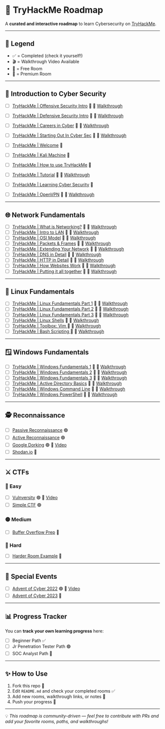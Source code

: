 # 🚀 TryHackMe Roadmap  

A **curated and interactive roadmap** to learn Cybersecurity on [TryHackMe](https://tryhackme.com).  

---

## 📌 Legend  
- ✅ = Completed (check it yourself!)  
- 🎬 = Walkthrough Video Available  
- 🎁 = Free Room  
- 💸 = Premium Room  

---

## 📂 Introduction to Cyber Security 

- [ ] [TryHackMe | Offensive Security Intro](https://tryhackme.com/room/offensivesecurityintrokK) 🎁 🎥 [Walkthrough](https://www.youtube.com/watch?v=lBRHTtwsBeo)   
- [ ] [TryHackMe | Defensive Security Intro](https://tryhackme.com/room/defensivesecurityintro) 🎁 🎥 [Walkthrough](https://www.youtube.com/watch?v=3fG3HpEnM2A)  
- [ ] [TryHackMe | Careers in Cyber](https://tryhackme.com/room/careersincyber) 🎁 🎥 [Walkthrough](https://www.youtube.com/watch?v=9sMDzMIp-98)    
- [ ] [TryHackMe | Starting Out In Cyber Sec](https://tryhackme.com/room/startingoutincybersec) 🎁 🎥 [Walkthrough](https://www.youtube.com/watch?v=5g6D69bmQdw)
- [ ] [TryHackMe | Welcome](https://tryhackme.com/room/hello) 🎁 
- [ ] [TryHackMe | Kali Machine](https://tryhackme.com/room/kali) 💸
- [ ] [TryHackMe | How to use TryHackMe](https://tryhackme.com/room/howtousetryhackme) 🎁 
- [ ] [TryHackMe | Tutorial](https://tryhackme.com/room/tutorial) 🎁 🎥 [Walkthrough](https://www.youtube.com/watch?v=ROO2pDPgja4)
- [ ] [TryHackMe | Learning Cyber Security](https://tryhackme.com/room/beginnerpathintro) 🎁
- [ ] [TryHackMe | OpenVPN](https://tryhackme.com/room/openvpn) 🎁 🎥 [Walkthrough](https://www.youtube.com/watch?v=Qm3SQE-dPdA)
  

---

## 🌐 Network Fundamentals
- [ ] [TryHackMe | What is Networking?](https://tryhackme.com/room/whatisnetworking) 🎁 🎥 [Walkthrough](https://www.youtube.com/watch?v=42u_2e6eNF4)
- [ ] [TryHackMe | Intro to LAN](https://tryhackme.com/room/introtolan) 💸 🎥 [Walkthrough](https://www.youtube.com/watch?v=csYtPidvvFQ)
- [ ] [TryHackMe | OSI Model](https://tryhackme.com/room/osimodelzi) 💸 🎥 [Walkthrough](https://www.youtube.com/watch?v=hWIktHvNjeM)
- [ ] [TryHackMe | Packets & Frames](https://tryhackme.com/room/packetsframes) 💸 🎥 [Walkthrough](https://www.youtube.com/watch?v=vzcLrE0SfiQ)
- [ ] [TryHackMe | Extending Your Network](https://tryhackme.com/room/extendingyournetwork) 💸 🎥 [Walkthrough](https://www.youtube.com/watch?v=uMkjvpux70I)
- [ ] [TryHackMe | DNS in Detail](https://tryhackme.com/room/dnsindetail) 🎁 🎥 [Walkthrough](https://www.youtube.com/watch?v=jpTY1S5vs9k)
- [ ] [TryHackMe | HTTP in Detail](https://tryhackme.com/room/httpindetail) 🎁 🎥 [Walkthrough](https://www.youtube.com/watch?v=XZyapIKV3Rw)
- [ ] [TryHackMe | How Websites Work](https://tryhackme.com/room/howwebsiteswork) 🎁 🎥 [Walkthrough](https://www.youtube.com/watch?v=iWoiwFRLV4I)
- [ ] [TryHackMe | Putting it all together](https://tryhackme.com/room/puttingitalltogether) 🎁 🎥 [Walkthrough](https://www.youtube.com/watch?v=Aa_FAA3v22g)

---

## 🐧 Linux Fundamentals  

- [ ] [TryHackMe | Linux Fundamentals Part 1](https://tryhackme.com/room/linuxfundamentalspart1) 🎁 🎥 [Walkthrough](https://www.youtube.com/watch?v=kPylihJRG70)
- [ ] [TryHackMe | Linux Fundamentals Part 2](https://tryhackme.com/room/linuxfundamentalspart2) 💸 🎥 [Walkthrough](https://www.youtube.com/watch?v=7Zt2Mp2IeBI)
- [ ] [TryHackMe | Linux Fundamentals Part 3](https://tryhackme.com/room/linuxfundamentalspart2) 💸 🎥 [Walkthrough](https://tryhackme.com/room/linuxfundamentalspart3)
- [ ] [TryHackMe | Linux Shells](https://tryhackme.com/room/linuxshells) 💸 🎥 [Walkthrough](https://www.youtube.com/watch?v=xpKQ8FHogdE)
- [ ] [TryHackMe | Toolbox: Vim ](https://tryhackme.com/room/toolboxvim) 🎁 🎥 [Walkthrough](https://www.youtube.com/watch?v=-txKSRn0qeA)
- [ ] [TryHackMe | Bash Scripting  ](https://tryhackme.com/room/bashscripting) 🎁 🎥 [Walkthrough](https://www.youtube.com/watch?v=-av-mD22ukU)

---

## 🪟 Windows Fundamentals  

- [ ] [TryHackMe | Windows Fundamentals 1](https://tryhackme.com/room/windowsfundamentals1xbx) 🎁 🎥 [Walkthrough](https://www.youtube.com/watch?v=Ssa2W1bUoAg)
- [ ] [TryHackMe | Windows Fundamentals 2](https://tryhackme.com/room/windowsfundamentals2x0x) 🎁 🎥 [Walkthrough](https://www.youtube.com/watch?v=9lz5nLOw7iU)
- [ ] [TryHackMe | Windows Fundamentals 3](https://tryhackme.com/room/windowsfundamentals3xzx) 🎁 🎥 [Walkthrough](https://www.youtube.com/watch?v=pXpUts9wltk)
- [ ] [TryHackMe | Active Directory Basics](https://tryhackme.com/room/winadbasics) 🎁 🎥 [Walkthrough](https://www.youtube.com/watch?v=T55AcTV_m7E)
- [ ] [TryHackMe | Windows Command Line](https://tryhackme.com/room/windowscommandline) 🎁 🎥 [Walkthrough](https://www.youtube.com/watch?v=Dbtq2gT2S-I)
- [ ] [TryHackMe | Windows PowerShell](https://tryhackme.com/room/windowspowershell) 💸 🎥 [Walkthrough](https://www.youtube.com/watch?v=Dbtq2gT2S-I)

---

## 🕵️ Reconnaissance  

- [ ] [Passive Reconnaissance](https://tryhackme.com/room/passiverecon) 🟢  
- [ ] [Active Reconnaissance](https://tryhackme.com/room/activerecon) 🟢  
- [ ] [Google Dorking](https://tryhackme.com/room/googledorking) 🟢 🎥 [Video](https://youtu.be/bbbbb)  
- [ ] [Shodan.io](https://tryhackme.com/room/shodan) 🔴  

---

## ⚔️ CTFs  

### 🎯 Easy  
- [ ] [Vulnversity](https://tryhackme.com/room/vulnversity) 🟢 🎥 [Video](https://youtu.be/ccccc)  
- [ ] [Simple CTF](https://tryhackme.com/room/easyctf) 🟢  

### 🟡 Medium  
- [ ] [Buffer Overflow Prep](https://tryhackme.com/room/bufferoverflowprep) 🔴  

### 🔴 Hard  
- [ ] [Harder Room Example](https://tryhackme.com/room/hardroom) 🔴  

---

## 🎄 Special Events  

- [ ] [Advent of Cyber 2022](https://tryhackme.com/room/adventofcyber2022) 🟢 🎥 [Video](https://youtu.be/ddddd)  
- [ ] [Advent of Cyber 2023](https://tryhackme.com/room/adventofcyber2023) 🔴  

---

## 📊 Progress Tracker  

You can **track your own learning progress** here:  

- [ ] Beginner Path ✅  
- [ ] Jr Penetration Tester Path 🟢  
- [ ] SOC Analyst Path 🔴  

---

## ✨ How to Use  

1. Fork this repo 🍴  
2. Edit `README.md` and check your completed rooms ✅  
3. Add new rooms, walkthrough links, or notes 📝  
4. Push your progress 🚀  

---

💡 *This roadmap is community-driven — feel free to contribute with PRs and add your favorite rooms, paths, and walkthroughs!*  
